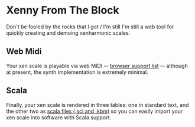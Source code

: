 # Xenny From The Block
Don't be fooled by the rocks that I got / I'm still I'm still a web tool for quickly creating and demoing xenharmonic scales.

## Web Midi
Your xen scale is playable via web MIDI  -- [browser support list](https://developer.mozilla.org/en-US/docs/Web/API/MIDIAccess) -- although at present, the synth implementation is extremely minimal.

## Scala
Finally, your xen scale is rendered in three tables: one in standard text, and the other two as [scala files (.scl and .kbm)](http://www.huygens-fokker.org/scala/scl_format.html) so you can easily import your xen scale into software with Scala support.
